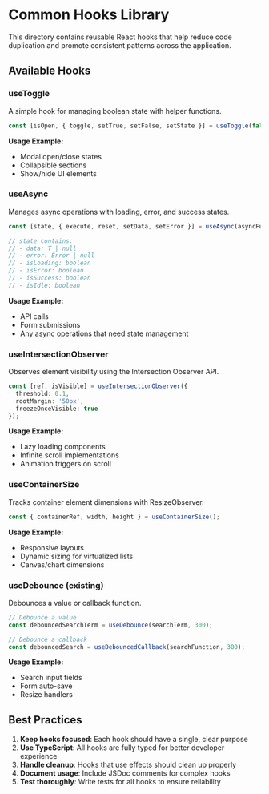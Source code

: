 # Common Hooks Library

This directory contains reusable React hooks that help reduce code duplication and promote consistent patterns across the application.

## Available Hooks

### useToggle
A simple hook for managing boolean state with helper functions.

```typescript
const [isOpen, { toggle, setTrue, setFalse, setState }] = useToggle(false);
```

**Usage Example:**
- Modal open/close states
- Collapsible sections
- Show/hide UI elements

### useAsync
Manages async operations with loading, error, and success states.

```typescript
const [state, { execute, reset, setData, setError }] = useAsync(asyncFunction);

// state contains:
// - data: T | null
// - error: Error | null
// - isLoading: boolean
// - isError: boolean
// - isSuccess: boolean
// - isIdle: boolean
```

**Usage Example:**
- API calls
- Form submissions
- Any async operations that need state management

### useIntersectionObserver
Observes element visibility using the Intersection Observer API.

```typescript
const [ref, isVisible] = useIntersectionObserver({
  threshold: 0.1,
  rootMargin: '50px',
  freezeOnceVisible: true
});
```

**Usage Example:**
- Lazy loading components
- Infinite scroll implementations
- Animation triggers on scroll

### useContainerSize
Tracks container element dimensions with ResizeObserver.

```typescript
const { containerRef, width, height } = useContainerSize();
```

**Usage Example:**
- Responsive layouts
- Dynamic sizing for virtualized lists
- Canvas/chart dimensions

### useDebounce (existing)
Debounces a value or callback function.

```typescript
// Debounce a value
const debouncedSearchTerm = useDebounce(searchTerm, 300);

// Debounce a callback
const debouncedSearch = useDebouncedCallback(searchFunction, 300);
```

**Usage Example:**
- Search input fields
- Form auto-save
- Resize handlers

## Best Practices

1. **Keep hooks focused**: Each hook should have a single, clear purpose
2. **Use TypeScript**: All hooks are fully typed for better developer experience
3. **Handle cleanup**: Hooks that use effects should clean up properly
4. **Document usage**: Include JSDoc comments for complex hooks
5. **Test thoroughly**: Write tests for all hooks to ensure reliability